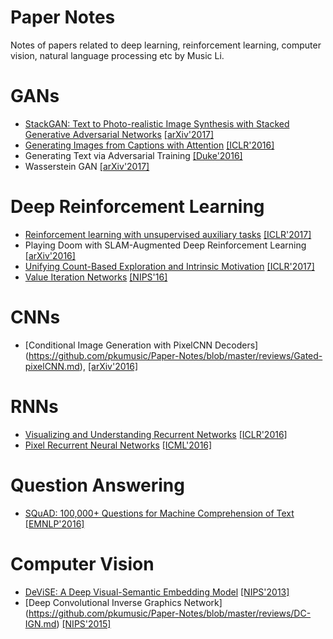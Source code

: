 # Paper Notes
Notes of papers related to deep learning, reinforcement learning, computer vision, natural language processing etc by Music Li.

# GANs
* [StackGAN: Text to Photo-realistic Image Synthesis with Stacked Generative Adversarial Networks](https://github.com/pkumusic/Paper-Reviews/blob/master/reviews/StackGAN.md) [[arXiv'2017]](https://arxiv.org/abs/1612.03242)
* [Generating Images from Captions with Attention](https://github.com/pkumusic/Paper-Reviews/blob/master/reviews/AlignDRAW.md) [[ICLR'2016]](https://arxiv.org/abs/1511.02793)
* Generating Text via Adversarial Training [[Duke'2016]](http://people.duke.edu/~yz196/pdf/textgan.pdf)
* Wasserstein GAN [[arXiv'2017]](https://arxiv.org/abs/1701.07875)

# Deep Reinforcement Learning
* [Reinforcement learning with unsupervised auxiliary tasks](https://github.com/pkumusic/Paper-Reviews/blob/master/reviews/DRL-Aux.md) [[ICLR'2017]](https://deepmind.com/blog/reinforcement-learning-unsupervised-auxiliary-tasks/)
* Playing Doom with SLAM-Augmented Deep Reinforcement Learning [[arXiv'2016]](https://arxiv.org/abs/1612.00380)
* [Unifying Count-Based Exploration and Intrinsic Motivation](https://github.com/pkumusic/Paper-Notes/blob/master/reviews/CountBased.md) [[ICLR'2017]](https://arxiv.org/abs/1606.01868)
* [Value Iteration Networks]() [[NIPS'16]](https://arxiv.org/abs/1602.02867)

# CNNs
* [Conditional Image Generation with PixelCNN Decoders] (https://github.com/pkumusic/Paper-Notes/blob/master/reviews/Gated-pixelCNN.md), [[arXiv'2016]](https://arxiv.org/abs/1606.05328)

# RNNs
* [Visualizing and Understanding Recurrent Networks](https://github.com/pkumusic/Paper-Reviews/blob/master/reviews/VisRNN.md) [[ICLR'2016]](https://arxiv.org/abs/1506.02078)
* [Pixel Recurrent Neural Networks](https://github.com/pkumusic/Paper-Notes/blob/master/reviews/pixelRNN.md) [[ICML'2016]](https://arxiv.org/abs/1601.06759)

# Question Answering
* [SQuAD: 100,000+ Questions for Machine Comprehension of Text](https://github.com/pkumusic/Paper-Notes/blob/master/reviews/Squad.md) [[EMNLP'2016]](https://arxiv.org/abs/1606.05250)

# Computer Vision
* [DeViSE: A Deep Visual-Semantic Embedding Model](https://github.com/pkumusic/Paper-Notes/blob/master/reviews/DeViSE.md) [[NIPS'2013]](https://papers.nips.cc/paper/5204-devise-a-deep-visual-semantic-embedding-model)
* [Deep Convolutional Inverse Graphics Network] (https://github.com/pkumusic/Paper-Notes/blob/master/reviews/DC-IGN.md) [[NIPS'2015]](https://arxiv.org/abs/1503.03167)
